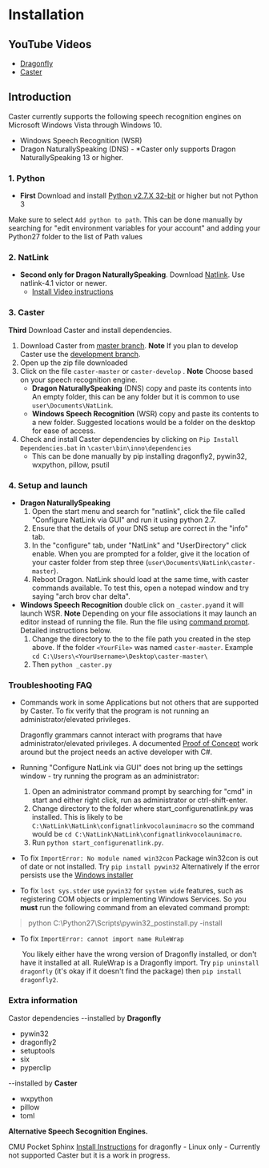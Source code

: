 # Installation

## YouTube Videos

- [Dragonfly](https://www.youtube.com/watch?v=iNAsV4pcnEA)
- [Caster](https://www.youtube.com/watch?v=wjSwB4cpMDI)

## **Introduction**

Caster currently supports the following speech recognition engines on Microsoft Windows Vista through Windows 10.

- Windows Speech Recognition (WSR)
- Dragon NaturallySpeaking (DNS) - *Caster only supports Dragon NaturallySpeaking 13 or higher.

### 1. Python

- **First** Download and install [Python v2.7.X  32-bit](https://sourceforge.net/projects/natlink/files/pythonfornatlink/python2.7.14/python2.7.14.exe/download) or higher but not Python 3

Make sure to select `Add python to path`. This can be done manually by searching for "edit environment variables for your account" and adding your Python27 folder to the list of Path values

### 2. NatLink

- **Second only for Dragon NaturallySpeaking**. Download [Natlink](https://sourceforge.net/projects/natlink/files/natlink/natlinktest4.1/). Use natlink-4.1 victor or newer.
  - [Install Video instructions](https://www.youtube.com/watch?v=dj5xgWSOEXA)

### 3. Caster

**Third** Download Caster and install dependencies.

1. Download Caster from [master branch](https://github.com/synkarius/caster/archive/master.zip). **Note** If you plan to develop Caster use the [development branch](https://github.com/synkarius/caster/archive/develop.zip).
2. Open up the zip file downloaded
3. Click on the file `caster-master` or `caster-develop` . **Note** Choose based on your speech recognition engine.
   - **Dragon NaturallySpeaking** (DNS) copy and paste its contents into An empty folder, this can be any folder but it is common to use `user\Documents\NatLink`.
   - **Windows Speech Recognition**  (WSR) copy and paste its contents to a new folder. Suggested locations would be a folder on the desktop for ease of access.
4. Check and install Caster dependencies by clicking on `Pip Install Dependencies.bat` in `\caster\bin\inno\dependencies`
   - This can be done manually by pip installing dragonfly2, pywin32, wxpython, pillow, psutil

### 4. Setup and launch

- **Dragon NaturallySpeaking**
  1. Open the start menu and search for "natlink", click the file called "Configure NatLink via GUI" and run it using python 2.7.
  2. Ensure that the details of your DNS setup are correct in the "info" tab.
  3. In the "configure" tab, under "NatLink" and "UserDirectory" click enable. When you are prompted for a folder, give it the location of your caster folder from step three (`user\Documents\NatLink\caster-master`).
  4. Reboot Dragon. NatLink should load at the same time, with caster commands available. To test this, open a notepad window and try saying "arch brov char delta".
- **Windows Speech Recognition** double click on `_caster.py`and it will launch WSR. **Note** Depending on your file associations it may launch an editor instead of running the file. Run the file using  [command prompt](https://www.wikihow.com/Open-the-Command-Prompt-in-Windows). Detailed instructions below.
  1. Change the directory to the to the file path you created in the step above. If the folder `<YourFile>` was named `caster-master`.
     Example `cd C:\Users\<YourUsername>\Desktop\caster-master\`
  2. Then `python _caster.py`

### Troubleshooting FAQ

- Commands work in some Applications but not others that are supported by Caster. To fix verify that the program is not running an administrator/elevated privileges. 

   	Dragonfly grammars cannot interact with programs that have administrator/elevated privileges. A documented [Proof of Concept](https://github.com/dictation-toolbox/dragonfly/issues/11) work around but the project needs an active developer with C#.
  
  

- Running "Configure NatLink via GUI" does not bring up the settings window - try running the program as an administrator:

  1. Open an administrator command prompt by searching for "cmd" in start and either right click, run as administrator or ctrl-shift-enter.
  2. Change directory to the folder where start_configurenatlink.py was installed. This is likely to be `C:\NatLink\NatLink\confignatlinkvocolaunimacro` so the command would be `cd C:\NatLink\NatLink\confignatlinkvocolaunimacro`.
  3. Run `python start_configurenatlink.py`.

- To fix `ImportError: No module named win32con`
  Package win32con is out of date or not installed. Try `pip install pywin32`  Alternatively if the error persists use the [Windows installer](https://sourceforge.net/projects/pywin32/files/pywin32/Build%20221/pywin32-221.win32-py2.7.exe/download)

- To fix `lost sys.stder` use `pywin32` for `system wide` features, such as registering COM objects or implementing Windows Services. So you **must** run the following command from an elevated command prompt:

> python C:\Python27\Scripts\pywin32_postinstall.py -install

- To fix `ImportError: cannot import name RuleWrap`

  ​	You likely either have the wrong version of Dragonfly installed, or don't have it installed at all.  RuleWrap is a Dragonfly import. Try `pip uninstall dragonfly` (it's okay if it doesn't find the package) then `pip install dragonfly2`.

### Extra information

Castor dependencies
--installed by **Dragonfly**

- pywin32
- dragonfly2
- setuptools
- six
- pyperclip

--installed by **Caster**

- wxpython
- pillow
- toml

**Alternative Speech Secognition Engines.**

CMU Pocket Sphinx [Install Instructions](https://dragonfly2.readthedocs.io/en/latest/sphinx_engine.html) for dragonfly - Linux only - Currently not supported Caster but it is a work in progress.
